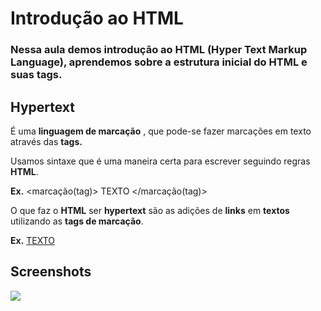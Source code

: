 # Introdução ao HTML

### Nessa aula demos introdução ao HTML (Hyper Text Markup Language), aprendemos sobre a estrutura inicial do HTML e suas tags.

## Hypertext

É uma **linguagem de marcação** , que pode-se fazer marcações em texto através das **tags.**

Usamos sintaxe que é uma maneira certa para escrever seguindo regras **HTML**.

**Ex.**   <marcação(tag)> TEXTO </marcação(tag)> 

O que faz o **HTML** ser **hypertext** são as adições de **links** em **textos** utilizando as **tags de marcação**.

**Ex.**   <a href=”https://link.com”>TEXTO</a>


## Screenshots

<img src="https://imgur.com/M49f7v5.png">


